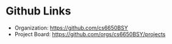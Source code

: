 # Github Links

* Organization: https://github.com/cs6650BSY 
* Project Board: https://github.com/orgs/cs6650BSY/projects 